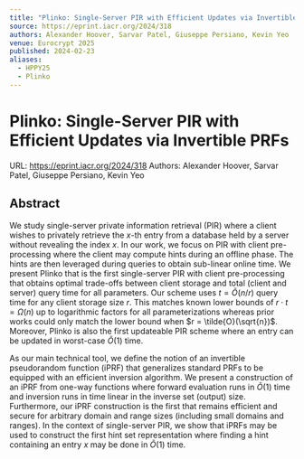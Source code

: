 ```yaml
---
title: "Plinko: Single-Server PIR with Efficient Updates via Invertible PRFs"
source: https://eprint.iacr.org/2024/318
authors: Alexander Hoover, Sarvar Patel, Giuseppe Persiano, Kevin Yeo
venue: Eurocrypt 2025
published: 2024-02-23
aliases:
  - HPPY25
  - Plinko
---
```

# Plinko: Single-Server PIR with Efficient Updates via Invertible PRFs
URL: https://eprint.iacr.org/2024/318
Authors: Alexander Hoover, Sarvar Patel, Giuseppe Persiano, Kevin Yeo
## Abstract
We study single-server private information retrieval (PIR) where a client wishes to privately retrieve the $x$-th entry from a database held by a server without revealing the index $x$. In our work, we focus on PIR with client pre-processing where the client may compute hints during an offline phase. The hints are then leveraged during queries to obtain sub-linear online time. We present Plinko that is the first single-server PIR with client pre-processing that obtains optimal trade-offs between client storage and total (client and server) query time for all parameters. Our scheme uses $t = \tilde{O}(n/r)$ query time for any client storage size $r$. This matches known lower bounds of $r \cdot t = \Omega(n)$ up to logarithmic factors for all parameterizations whereas prior works could only match the lower bound when $r = \tilde{O}(\sqrt{n})$. Moreover, Plinko is also the first updateable PIR scheme where an entry can be updated in worst-case $\tilde{O}(1)$ time.

As our main technical tool, we define the notion of an invertible pseudorandom function (iPRF) that generalizes standard PRFs to be equipped with an efficient inversion algorithm. We present a construction of an iPRF from one-way functions where forward evaluation runs in $\tilde{O}(1)$ time and inversion runs in time linear in the inverse set (output) size. Furthermore, our iPRF construction is the first that remains efficient and secure for arbitrary domain and range sizes (including small domains and ranges). In the context of single-server PIR, we show that iPRFs may be used to construct the first hint set representation where finding a hint containing an entry $x$ may be done in $\tilde{O}(1)$ time.